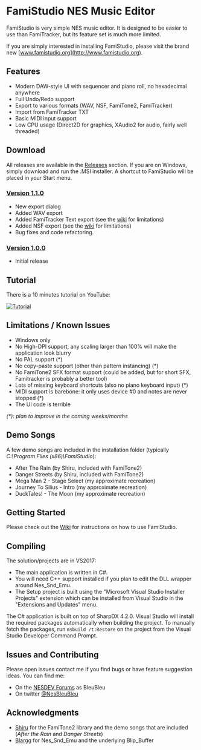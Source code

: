 # FamiStudio NES Music Editor
FamiStudio is very simple NES music editor. It is designed to be easier to use than FamiTracker, but its feature set is much more limited.

If you are simply interested in installing FamiStudio, please visit the brand new [www.famistudio.org](http://www.famistudio.org).

## Features
- Modern DAW-style UI with sequencer and piano roll, no hexadecimal anywhere
- Full Undo/Redo support
- Export to various formats (WAV, NSF, FamiTone2, FamiTracker)
- Import from FamiTracker TXT
- Basic MIDI input support 
- Low CPU usage (Direct2D for graphics, XAudio2 for audio, fairly well threaded)

## Download
All releases are available in the [Releases](https://github.com/BleuBleu/FamiStudio/releases) section. If you are on Windows, simply download and run the .MSI installer. A shortcut to FamiStudio will be placed in your Start menu.

### [Version 1.1.0](https://github.com/BleuBleu/FamiStudio/releases/tag/1.1.0)
- New export dialog
- Added WAV export
- Added FamiTracker Text export (see the [wiki](https://github.com/BleuBleu/FamiStudio/wiki) for limitations)
- Added NSF export (see the [wiki](https://github.com/BleuBleu/FamiStudio/wiki) for limitations)
- Bug fixes and code refactoring.

### [Version 1.0.0](https://github.com/BleuBleu/FamiStudio/releases/tag/1.0.0)
- Initial release

## Tutorial
There is a 10 minutes tutorial on YouTube:

[![Tutorial](https://github.com/BleuBleu/FamiStudio/blob/master/Wiki/Video.png)](https://www.youtube.com/watch?v=_unlyRlsbcM)

## Limitations / Known Issues 
- Windows only
- No High-DPI support, any scaling larger than 100% will make the application look blurry
- No PAL support (*)
- No copy-paste support (other than pattern instancing) (*)
- No FamiTone2 SFX format support (could be added, but for short SFX, Famitracker is probably a better tool)
- Lots of missing keyboard shortcuts (also no piano keyboard input) (*)
- MIDI support is barebone: it only uses device #0 and notes are never stopped (*)
- The UI code is terrible

_(*): plan to improve in the coming weeks/months_

## Demo Songs
A few demo songs are included in the installation folder (typically _C:\Program Files (x86)\FamiStudio_):
- After The Rain (by Shiru, included with FamiTone2)
- Danger Streets (by Shiru, included with FamiTone2)
- Mega Man 2 - Stage Select (my approximate recreation)
- Journey To Silius - Intro (my approximate recreation)
- DuckTales! - The Moon (my approximate recreation)

## Getting Started
Please check out the [Wiki](https://github.com/BleuBleu/FamiStudio/wiki) for instructions on how to use FamiStudio.

## Compiling
The solution/projects are in VS2017:
- The main application is written in C#.
- You will need C++ support installed if you plan to edit the DLL wrapper around Nes_Snd_Emu.
- The Setup project is built using the "Microsoft Visual Studio Installer Projects" extension which can be installed from Visual Studio in the "Extensions and Updates" menu.

The C# application is built on top of SharpDX 4.2.0. Visual Studio will install the required packages automatically when building the project.
To manually fetch the packages, run `msbuild /t:Restore` on the project from the Visual Studio Developer Command Prompt.

## Issues and Contributing
Please open issues contact me if you find bugs or have feature suggestion ideas. 
You can find me:
- On the [NESDEV Forums](https://forums.nesdev.com/) as BleuBleu 
- On twitter [@NesBleuBleu](http://www.twitter.com/nesbleubleu)

## Acknowledgments
- [Shiru](https://shiru.untergrund.net/code.shtml) for the FamiTone2 library and the demo songs that are included (_After the Rain_ and _Danger Streets_)
- [Blargg](http://www.slack.net/~ant/) for Nes_Snd_Emu and the underlying Blip_Buffer

